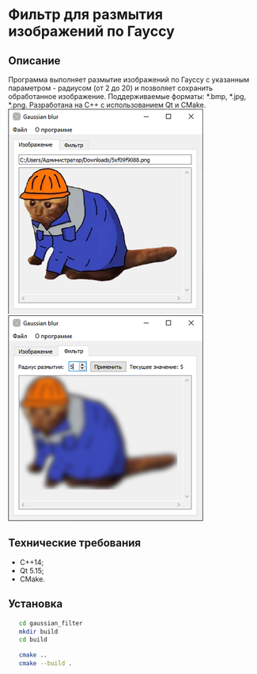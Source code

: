 # Фильтр для размытия изображений по Гауссу

## Описание

Программа выполняет размытие изображений по Гауссу с указанным параметром - радиусом (от 2 до 20) и позволяет сохранить обработанное изображение. Поддерживаемые форматы: *.bmp, *.jpg, *.png. Разработана на С++ с использованием Qt и CMake.  
![Screenshot](images/source.png)
![Screenshot](images/filter.png)
## Технические требования

- С++14;
- Qt 5.15;
- CMake.

## Установка

```bash
   cd gaussian_filter
   mkdir build
   cd build
```  

```bash
   cmake ..
   cmake --build .
```  
